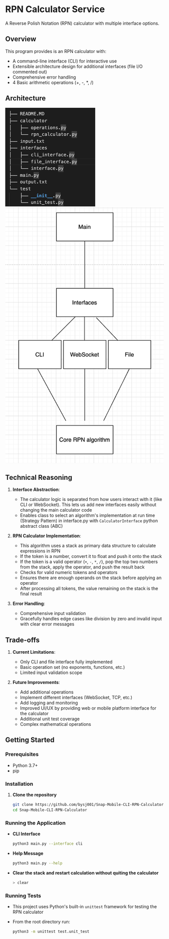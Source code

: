 # RPN Calculator Service

A Reverse Polish Notation (RPN) calculator with multiple interface options.

## Overview

This program provides is an RPN calculator with:
- A command-line interface (CLI) for interactive use
- Extensible architecture design for additional interfaces (file I/O commented out)
- Comprehensive error handling
- 4 Basic arithmetic operations (+, -, *, /)

## Architecture

![File structure](file_structure.png)
![Architecture](architecture.png)

## Technical Reasoning

1. **Interface Abstraction**: 
   - The calculator logic is separated from how users interact with it (like CLI or WebSocket). This lets us add new interfaces easily without changing the main calculator code
   - Enables class to select an algorithm's implementation at run time (Strategy Pattern) in interface.py with `CalculatorInterface` python abstract class (ABC)

2. **RPN Calculator Implementation**:
   - This algorithm uses a stack as primary data structure to calculate expressions in RPN
   - If the token is a number, convert it to float and push it onto the stack
   - If the token is a valid operator (`+`, `-`, `*`, `/`), pop the top two numbers from the stack, apply the operator, and push the result back
   - Checks for valid numeric tokens and operators
   - Ensures there are enough operands on the stack before applying an operator
   - After processing all tokens, the value remaining on the stack is the final result

3. **Error Handling**:
   - Comprehensive input validation
   - Gracefully handles edge cases like division by zero and invalid input with clear error messages

## Trade-offs

1. **Current Limitations**:
   - Only CLI and file interface fully implemented
   - Basic operation set (no exponents, functions, etc.)
   - Limited input validation scope

2. **Future Improvements**:
   - Add additional operations
   - Implement different interfaces (WebSocket, TCP, etc.)
   - Add logging and monitoring
   - Improved UI/UX by providing web or mobile platform interface for the calculator
   - Additional unit test coverage
   - Complex mathematical operations

## Getting Started

### Prerequisites

- Python 3.7+
- pip

### Installation

1. **Clone the repository**  
   ```bash
   git clone https://github.com/bysj001/Snap-Mobile-CLI-RPN-Calculator.git
   cd Snap-Mobile-CLI-RPN-Calculator
   ```

### Running the Application

- **CLI Interface**
  ```bash
  python3 main.py --interface cli
  ```

- **Help Message**
  ```bash
  python3 main.py --help
  ```

- **Clear the stack and restart calculation without quiting the calculator**
  ```bash
  > clear
  ```
### Running Tests

- This project uses Python's built-in `unittest` framework for testing the RPN calculator

- From the root directory run: 
  ```bash
  python3 -m unittest test.unit_test
  ```
